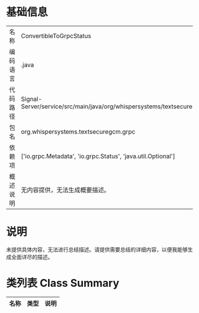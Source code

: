 # 基础信息

|      |      |
|------|------|
| 名称 | ConvertibleToGrpcStatus |
| 编码语言 | .java |
| 代码路径 | Signal-Server/service/src/main/java/org/whispersystems/textsecuregcm/grpc/ConvertibleToGrpcStatus.java |
| 包名 | org.whispersystems.textsecuregcm.grpc |
| 依赖项 | ['io.grpc.Metadata', 'io.grpc.Status', 'java.util.Optional'] |
| 概述说明 | 无内容提供，无法生成概要描述。 |

# 说明

未提供具体内容，无法进行总结描述。请提供需要总结的详细内容，以便我能够生成全面详尽的描述。

# 类列表 Class Summary

| 名称   | 类型  | 说明 |
|-------|------|-------------|




